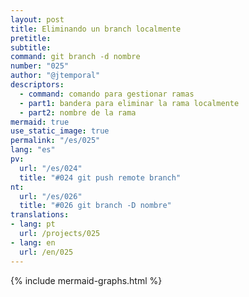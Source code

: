 ```yaml
---
layout: post
title: Eliminando un branch localmente
pretitle:
subtitle:
command: git branch -d nombre
number: "025"
author: "@jtemporal"
descriptors:
  - command: comando para gestionar ramas
  - part1: bandera para eliminar la rama localmente
  - part2: nombre de la rama
mermaid: true
use_static_image: true
permalink: "/es/025"
lang: "es"
pv:
  url: "/es/024"
  title: "#024 git push remote branch"
nt:
  url: "/es/026"
  title: "#026 git branch -D nombre"
translations:
- lang: pt
  url: /projects/025
- lang: en
  url: /en/025
---
```


{% include mermaid-graphs.html %}
